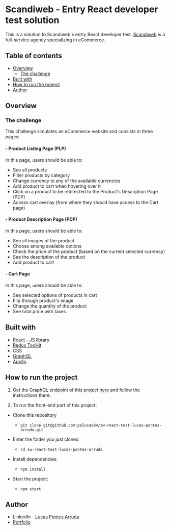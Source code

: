 # Scandiweb - Entry React developer test solution

This is a solution to Scandiweb's entry React developer test. [Scandiweb](https://scandiweb.com/) is a full-service agency specializing in eCommerce.

## Table of contents

- [Overview](#overview)
  - [The challenge](#the-challenge)
- [Built with](#built-with)
- [How to run the project](#how-to-run-the-project)
- [Author](#author)

## Overview

### The challenge

This challenge simulates an eCommerce website and consists in three pages:

#### - Product Listing Page (PLP)
In this page, users should be able to:

- See all products
- Filter products by category
- Change currency to any of the available currencies
- Add product to cart when hovering over it
- Click on a product to be redirected to the Product's Description Page (PDP)
- Access cart overlay (from where they should have access to the Cart page)

#### - Product Description Page (PDP)
In this page, users should be able to:

- See all images of the product
- Choose among available options
- Check the price of the product (based on the current selected currency)
- See the description of the product
- Add product to cart

#### - Cart Page
In this page, users should be able to:

- See selected options of products in cart
- Flip through product's image
- Change the quantity of the product
- See total price with taxes

## Built with

- [React - JS library](https://reactjs.org/)
- [Redux Toolkit](https://redux-toolkit.js.org/)
- CSS
- [GraphQL](https://graphql.org/)
- [Apollo](https://www.apollographql.com/docs/react/)

## How to run the project
  1. Get the GraphQL endpoint of this project [here](https://github.com/scandiweb/junior-react-endpoint) and follow the instructions there.

  2. To run the front-end part of this project: 

  - Clone this repository
    - `git clone git@github.com:palucas94/sw-react-test-lucas-pontes-arruda.git`

  - Enter the folder you just cloned
    - `cd sw-react-test-lucas-pontes-arruda`
    
  - Install dependencies:
    - `npm install`

  - Start the project:
    - `npm start`

## Author

- LinkedIn - [Lucas Pontes Arruda](https://www.linkedin.com/in/lucas-pontes-arruda/)
- [Portfolio](https://palucas.vercel.app/)

